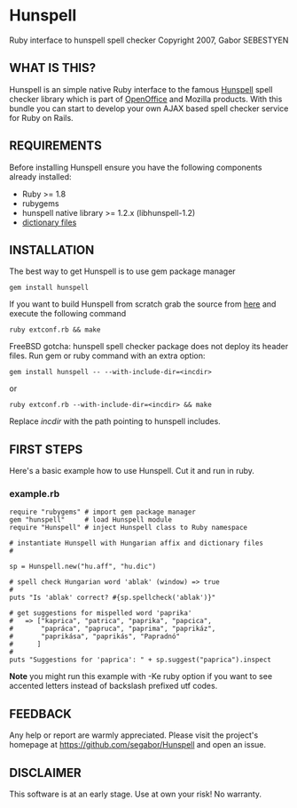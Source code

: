 # Hunspell

Ruby interface to hunspell spell checker
Copyright 2007, Gabor SEBESTYEN

## WHAT IS THIS?

Hunspell is an simple native Ruby interface to the famous [Hunspell](http://hunspell.sourceforge.net/) spell checker library which is part of [OpenOffice](http://openoffice.org/) and Mozilla products. With this bundle you can start to develop your own AJAX based spell checker service for Ruby on Rails.

## REQUIREMENTS

Before installing Hunspell ensure you have the following components already installed:

- Ruby >= 1.8
- rubygems
- hunspell native library >= 1.2.x (libhunspell-1.2)
- [dictionary files](http://wiki.services.openoffice.org/wiki/Dictionaries)

## INSTALLATION

The best way to get Hunspell is to use gem package manager

	gem install hunspell

If you want to build Hunspell from scratch grab the source from [here](https://github.com/segabor/Hunspell) and execute the
following command

	ruby extconf.rb && make


FreeBSD gotcha: hunspell spell checker package does not deploy its header
files. Run gem or ruby command with an extra option:

	gem install hunspell -- --with-include-dir=<incdir>

or

	ruby extconf.rb --with-include-dir=<incdir> && make
	
Replace _incdir_ with the path pointing to hunspell includes.

## FIRST STEPS

Here's a basic example how to use Hunspell. Cut it and run in ruby.

### example.rb

```
require "rubygems" # import gem package manager
gem "hunspell"     # load Hunspell module
require "Hunspell" # inject Hunspell class to Ruby namespace

# instantiate Hunspell with Hungarian affix and dictionary files
#

sp = Hunspell.new("hu.aff", "hu.dic") 

# spell check Hungarian word 'ablak' (window) => true
#
puts "Is 'ablak' correct? #{sp.spellcheck('ablak')}"

# get suggestions for mispelled word 'paprika'
#   => ["kaprica", "patrica", "paprika", "papcica",
#       "papráca", "papruca", "paprima", "paprikáz",
#       "paprikása", "paprikás", "Papradnó"
#      ]
#
puts "Suggestions for 'paprica': " + sp.suggest("paprica").inspect
```

**Note** you might run this example with -Ke ruby option if you want to see accented letters instead of backslash prefixed utf codes.

## FEEDBACK

Any help or report are warmly appreciated. Please visit the project's homepage at https://github.com/segabor/Hunspell and open an issue.

## DISCLAIMER

This software is at an early stage. Use at own your risk! No warranty.
